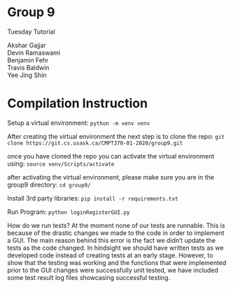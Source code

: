 # Group 9

Tuesday Tutorial

Akshar Gajjar  
Devin Ramaswami  
Benjamin Fehr  
Travis Baldwin  
Yee Jing Shin  

# Compilation Instruction

Setup a virtual environment:
`python -m venv venv`

After creating the virtual environment the next step is to clone the repo:
`git clone https://git.cs.usask.ca/CMPT370-01-2020/group9.git`

once you have cloned the repo you can activate the virtual environment using:
`source venv/Scripts/activate`

after activating the virtual environment, please make sure you are in the group9 directory:
`cd group9/`

Install 3rd party libraries:
`pip install -r requirements.txt`

Run Program:
`python loginRegisterGUI.py`


How do we run tests?
At the moment none of our tests are runnable. This is because of the drastic changes we made to the code in order to implement a GUI. The main reason behind this error is the fact we didn’t update the tests as the code changed. In hindsight we should have written tests as we developed code instead of creating tests at an early stage. However, to show that the testing was working and the functions that were implemented prior to the GUI changes were successfully unit tested, we have included some test result log files showcasing successful testing.
